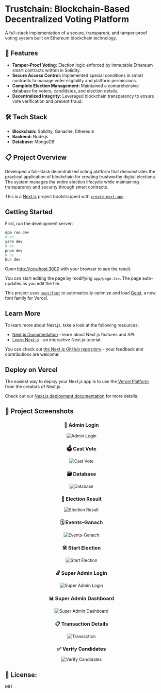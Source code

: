 # Trustchain: Blockchain-Based Decentralized Voting Platform

A full-stack implementation of a secure, transparent, and tamper-proof voting system built on Ethereum blockchain technology.

## 🚀 Features

- **Tamper-Proof Voting:** Election logic enforced by immutable Ethereum smart contracts written in Solidity.
- **Secure Access Control:** Implemented special conditions in smart contracts to manage voter eligibility and platform permissions.
- **Complete Election Management:** Maintained a comprehensive database for voters, candidates, and election details.
- **Decentralized Integrity:** Leveraged blockchain transparency to ensure vote verification and prevent fraud.

## 🛠 Tech Stack

- **Blockchain:** Solidity, Ganache, Ethereum
- **Backend:** Node.js
- **Database:** MongoDB

## 📋 Project Overview

Developed a full-stack decentralized voting platform that demonstrates the practical application of blockchain for creating trustworthy digital elections. The system manages the entire election lifecycle while maintaining transparency and security through smart contracts.

This is a [Next.js](https://nextjs.org) project bootstrapped with [`create-next-app`](https://nextjs.org/docs/app/api-reference/cli/create-next-app).

## Getting Started

First, run the development server:

```bash
npm run dev
# or
yarn dev
# or
pnpm dev
# or
bun dev
```

Open [http://localhost:3000](http://localhost:3000) with your browser to see the result.

You can start editing the page by modifying `app/page.tsx`. The page auto-updates as you edit the file.

This project uses [`next/font`](https://nextjs.org/docs/app/building-your-application/optimizing/fonts) to automatically optimize and load [Geist](https://vercel.com/font), a new font family for Vercel.

## Learn More

To learn more about Next.js, take a look at the following resources:

- [Next.js Documentation](https://nextjs.org/docs) - learn about Next.js features and API.
- [Learn Next.js](https://nextjs.org/learn) - an interactive Next.js tutorial.

You can check out [the Next.js GitHub repository](https://github.com/vercel/next.js) - your feedback and contributions are welcome!

## Deploy on Vercel

The easiest way to deploy your Next.js app is to use the [Vercel Platform](https://vercel.com/new?utm_medium=default-template&filter=next.js&utm_source=create-next-app&utm_campaign=create-next-app-readme) from the creators of Next.js.

Check out our [Next.js deployment documentation](https://nextjs.org/docs/app/building-your-application/deploying) for more details.

## 📸 Project Screenshots

<div align="center">

### 🔐 Admin Login
![Admin Login](screenshots/Admin_Login.png)

### 🗳️ Cast Vote
![Cast Vote](screenshots/Cast_Vote.png)

### 🗃️ Database
![Database](screenshots/Database.png)

### 🧮 Election Result
![Election Result](screenshots/Election_Result.png)

### 🗓️ Events-Ganach
![Events-Ganach](screenshots/Events-Ganach.png)

### 🛠️ Start Election
![Start Election](screenshots/Start_Election.png)

### 🔓 Super Admin Login
![Super Admin Login](screenshots/Super_Admin_Login.png)

### 📊 Super Admin Dashboard
![Super Admin Dashboard](screenshots/Super_Admin_Window.png)

### 📋 Transaction Details
![Transaction](screenshots/Transection-Ganach.png)

### ✅ Verify Candidates
![Verify Candidates](screenshots/Varify_Cnadidates.png)

</div>

## 📜 License:
MIT
